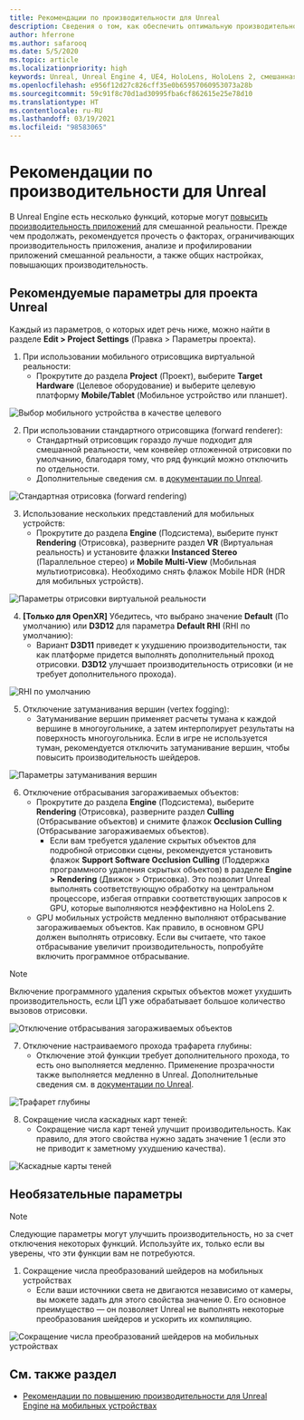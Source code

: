 ```yaml
---
title: Рекомендации по производительности для Unreal
description: Сведения о том, как обеспечить оптимальную производительность приложений смешанной реальности с помощью рекомендуемых параметров проекта Unreal.
author: hferrone
ms.author: safarooq
ms.date: 5/5/2020
ms.topic: article
ms.localizationpriority: high
keywords: Unreal, Unreal Engine 4, UE4, HoloLens, HoloLens 2, смешанная реальность, производительность, оптимизация, параметры, документация
ms.openlocfilehash: e956f12d27c826cff35e0b65957060953073a28b
ms.sourcegitcommit: 59c91f8c70d1ad30995fba6cf862615e25e78d10
ms.translationtype: HT
ms.contentlocale: ru-RU
ms.lasthandoff: 03/19/2021
ms.locfileid: "98583065"
---
```

# <a name="performance-recommendations-for-unreal"></a>Рекомендации по производительности для Unreal

В Unreal Engine есть несколько функций, которые могут [повысить производительность приложений](../platform-capabilities-and-apis/understanding-performance-for-mixed-reality.md) для смешанной реальности. Прежде чем продолжать, рекомендуется прочесть о факторах, ограничивающих производительность приложения, анализе и профилировании приложений смешанной реальности, а также общих настройках, повышающих производительность.

## <a name="recommended-unreal-project-settings"></a>Рекомендуемые параметры для проекта Unreal

Каждый из параметров, о которых идет речь ниже, можно найти в разделе **Edit > Project Settings** (Правка > Параметры проекта).

1. При использовании мобильного отрисовщика виртуальной реальности:
    * Прокрутите до раздела **Project** (Проект), выберите **Target Hardware** (Целевое оборудование) и выберите целевую платформу **Mobile/Tablet** (Мобильное устройство или планшет).

![Выбор мобильного устройства в качестве целевого](images/unreal/performance-recommendations-img-01.png)

2. При использовании стандартного отрисовщика (forward renderer): 
    * Стандартный отрисовщик гораздо лучше подходит для смешанной реальности, чем конвейер отложенной отрисовки по умолчанию, благодаря тому, что ряд функций можно отключить по отдельности. 
    * Дополнительные сведения см. в [документации по Unreal](https://docs.unrealengine.com/Platforms/VR/DevelopVR/VRPerformance/index.html).

![Стандартная отрисовка (forward rendering)](images/unreal/performance-recommendations-img-04.png)

3. Использование нескольких представлений для мобильных устройств:
    * Прокрутите до раздела **Engine** (Подсистема), выберите пункт **Rendering** (Отрисовка), разверните раздел **VR** (Виртуальная реальность) и установите флажки **Instanced Stereo** (Параллельное стерео) и **Mobile Multi-View** (Мобильная мультиотрисовка). Необходимо снять флажок Mobile HDR (HDR для мобильных устройств).

![Параметры отрисовки виртуальной реальности](images/unreal/performance-recommendations-img-03.png)

4. **[Только для OpenXR]** Убедитесь, что выбрано значение **Default** (По умолчанию) или **D3D12** для параметра **Default RHI** (RHI по умолчанию):
    * Вариант **D3D11** приведет к ухудшению производительности, так как платформе придется выполнять дополнительный проход отрисовки. **D3D12** улучшает производительность отрисовки (и не требует дополнительного прохода).

![RHI по умолчанию](images/unreal/performance-recommendations-img-09.png)

5. Отключение затуманивания вершин (vertex fogging): 
    * Затуманивание вершин применяет расчеты тумана к каждой вершине в многоугольнике, а затем интерполирует результаты на поверхность многоугольника. Если в игре не используется туман, рекомендуется отключить затуманивание вершин, чтобы повысить производительность шейдеров.

![Параметры затуманивания вершин](images/unreal/performance-recommendations-img-05.png)

6. Отключение отбрасывания загораживаемых объектов:
    * Прокрутите до раздела **Engine** (Подсистема), выберите **Rendering** (Отрисовка), разверните раздел **Culling** (Отбрасывание объектов) и снимите флажок **Occlusion Culling** (Отбрасывание загораживаемых объектов).
        + Если вам требуется удаление скрытых объектов для подробной отрисовки сцены, рекомендуется установить флажок **Support Software Occlusion Culling** (Поддержка программного удаления скрытых объектов) в разделе **Engine > Rendering** (Движок > Отрисовка). Это позволит Unreal выполнять соответствующую обработку на центральном процессоре, избегая отправки соответствующих запросов к GPU, которые выполняются неэффективно на HoloLens 2.
    * GPU мобильных устройств медленно выполняют отбрасывание загораживаемых объектов. Как правило, в основном GPU должен выполнять отрисовку. Если вы считаете, что такое отбрасывание увеличит производительность, попробуйте включить программное отбрасывание. 

> [!NOTE]
> Включение программного удаления скрытых объектов может ухудшить производительность, если ЦП уже обрабатывает большое количество вызовов отрисовки.

![Отключение отбрасывания загораживаемых объектов](images/unreal/performance-recommendations-img-02.png)

7. Отключение настраиваемого прохода трафарета глубины:
    * Отключение этой функции требует дополнительного прохода, то есть оно выполняется медленно. Применение прозрачности также выполняется медленно в Unreal. Дополнительные сведения см. в [документации по Unreal](https://docs.unrealengine.com/Engine/Performance/Guidelines/index.html).

![Трафарет глубины](images/unreal/performance-recommendations-img-06.png)

8. Сокращение числа каскадных карт теней: 
    * Сокращение числа карт теней улучшит производительность. Как правило, для этого свойства нужно задать значение 1 (если это не приводит к заметному ухудшению качества). 

![Каскадные карты теней](images/unreal/performance-recommendations-img-07.png)

## <a name="optional-settings"></a>Необязательные параметры

> [!NOTE]
> Следующие параметры могут улучшить производительность, но за счет отключения некоторых функций. Используйте их, только если вы уверены, что эти функции вам не потребуются.

1. Сокращение числа преобразований шейдеров на мобильных устройствах
    * Если ваши источники света не двигаются независимо от камеры, вы можете задать для этого свойства значение 0. Его основное преимущество — он позволяет Unreal не выполнять некоторые преобразования шейдеров и ускорить их компиляцию.

![Сокращение числа преобразований шейдеров на мобильных устройствах](images/unreal/performance-recommendations-img-08.png)

## <a name="see-also"></a>См. также раздел

* [Рекомендации по повышению производительности для Unreal Engine на мобильных устройствах]( https://docs.unrealengine.com/Platforms/Mobile/Performance/index.html)